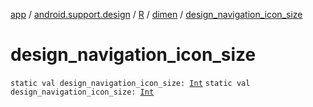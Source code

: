 [app](../../../index.md) / [android.support.design](../../index.md) / [R](../index.md) / [dimen](index.md) / [design_navigation_icon_size](./design_navigation_icon_size.md)

# design_navigation_icon_size

`static val design_navigation_icon_size: `[`Int`](https://kotlinlang.org/api/latest/jvm/stdlib/kotlin/-int/index.html)
`static val design_navigation_icon_size: `[`Int`](https://kotlinlang.org/api/latest/jvm/stdlib/kotlin/-int/index.html)